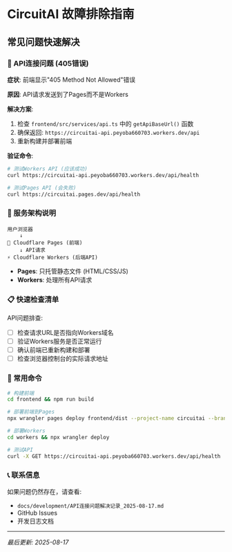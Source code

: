 # CircuitAI 故障排除指南

## 常见问题快速解决

### 🚨 API连接问题 (405错误)

**症状**: 前端显示"405 Method Not Allowed"错误

**原因**: API请求发送到了Pages而不是Workers

**解决方案**:
1. 检查 `frontend/src/services/api.ts` 中的 `getApiBaseUrl()` 函数
2. 确保返回: `https://circuitai-api.peyoba660703.workers.dev/api`
3. 重新构建并部署前端

**验证命令**:
```bash
# 测试Workers API (应该成功)
curl https://circuitai-api.peyoba660703.workers.dev/api/health

# 测试Pages API (会失败)
curl https://circuitai.pages.dev/api/health
```

### 🔧 服务架构说明

```
用户浏览器
    ↓
📄 Cloudflare Pages (前端)
    ↓ API请求
⚡ Cloudflare Workers (后端API)
```

- **Pages**: 只托管静态文件 (HTML/CSS/JS)
- **Workers**: 处理所有API请求

### 📋 快速检查清单

API问题排查:
- [ ] 检查请求URL是否指向Workers域名
- [ ] 验证Workers服务是否正常运行
- [ ] 确认前端已重新构建和部署
- [ ] 检查浏览器控制台的实际请求地址

### 🚀 常用命令

```bash
# 构建前端
cd frontend && npm run build

# 部署前端到Pages
npx wrangler pages deploy frontend/dist --project-name circuitai --branch main

# 部署Workers
cd workers && npx wrangler deploy

# 测试API
curl -X GET https://circuitai-api.peyoba660703.workers.dev/api/health
```

### 📞 联系信息

如果问题仍然存在，请查看:
- `docs/development/API连接问题解决记录_2025-08-17.md`
- GitHub Issues
- 开发日志文档

---
*最后更新: 2025-08-17*
